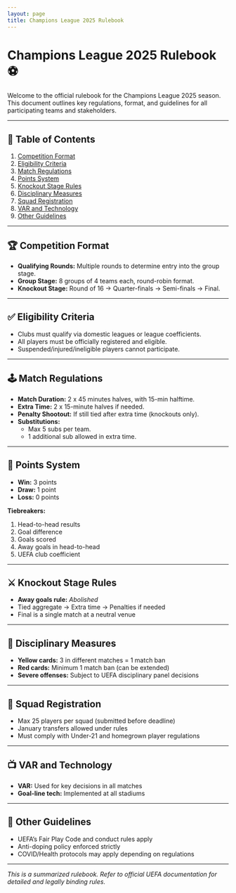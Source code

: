 ```yaml
---
layout: page
title: Champions League 2025 Rulebook
---
```


# Champions League 2025 Rulebook ⚽

Welcome to the official rulebook for the Champions League 2025 season. This document outlines key regulations, format, and guidelines for all participating teams and stakeholders.

---

## 📘 Table of Contents

1. [Competition Format](#competition-format)
2. [Eligibility Criteria](#eligibility-criteria)
3. [Match Regulations](#match-regulations)
4. [Points System](#points-system)
5. [Knockout Stage Rules](#knockout-stage-rules)
6. [Disciplinary Measures](#disciplinary-measures)
7. [Squad Registration](#squad-registration)
8. [VAR and Technology](#var-and-technology)
9. [Other Guidelines](#other-guidelines)

---

## 🏆 Competition Format

- **Qualifying Rounds:** Multiple rounds to determine entry into the group stage.  
- **Group Stage:** 8 groups of 4 teams each, round-robin format.  
- **Knockout Stage:** Round of 16 → Quarter-finals → Semi-finals → Final.

---

## ✅ Eligibility Criteria

- Clubs must qualify via domestic leagues or league coefficients.  
- All players must be officially registered and eligible.  
- Suspended/injured/ineligible players cannot participate.

---

## 🕹️ Match Regulations

- **Match Duration:** 2 x 45 minutes halves, with 15-min halftime.  
- **Extra Time:** 2 x 15-minute halves if needed.  
- **Penalty Shootout:** If still tied after extra time (knockouts only).  
- **Substitutions:**  
  - Max 5 subs per team.  
  - 1 additional sub allowed in extra time.

---

## 🧮 Points System

- **Win:** 3 points  
- **Draw:** 1 point  
- **Loss:** 0 points

**Tiebreakers:**
1. Head-to-head results  
2. Goal difference  
3. Goals scored  
4. Away goals in head-to-head  
5. UEFA club coefficient

---

## ⚔️ Knockout Stage Rules

- **Away goals rule:** *Abolished*  
- Tied aggregate → Extra time → Penalties if needed  
- Final is a single match at a neutral venue

---

## 🚫 Disciplinary Measures

- **Yellow cards:** 3 in different matches = 1 match ban  
- **Red cards:** Minimum 1 match ban (can be extended)  
- **Severe offenses:** Subject to UEFA disciplinary panel decisions

---

## 🧾 Squad Registration

- Max 25 players per squad (submitted before deadline)  
- January transfers allowed under rules  
- Must comply with Under-21 and homegrown player regulations

---

## 📺 VAR and Technology

- **VAR:** Used for key decisions in all matches  
- **Goal-line tech:** Implemented at all stadiums

---

## 📌 Other Guidelines

- UEFA’s Fair Play Code and conduct rules apply  
- Anti-doping policy enforced strictly  
- COVID/Health protocols may apply depending on regulations

---

_This is a summarized rulebook. Refer to official UEFA documentation for detailed and legally binding rules._

